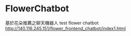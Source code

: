 # FlowerChatbot
基於花朵推薦之聊天機器人
test flower chatbot 
http://140.116.245.151/flower_frontend_chatbot/index1.html

